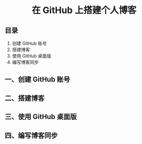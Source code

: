 # <center>在 GitHub 上搭建个人博客</center>

## 目录

1. 创建 GitHub 账号
2. 搭建博客
3. 使用 GitHub 桌面版
4. 编写博客同步

## 一、创建 GitHub 账号

## 二、搭建博客

## 三、使用 GitHub 桌面版

## 四、编写博客同步
